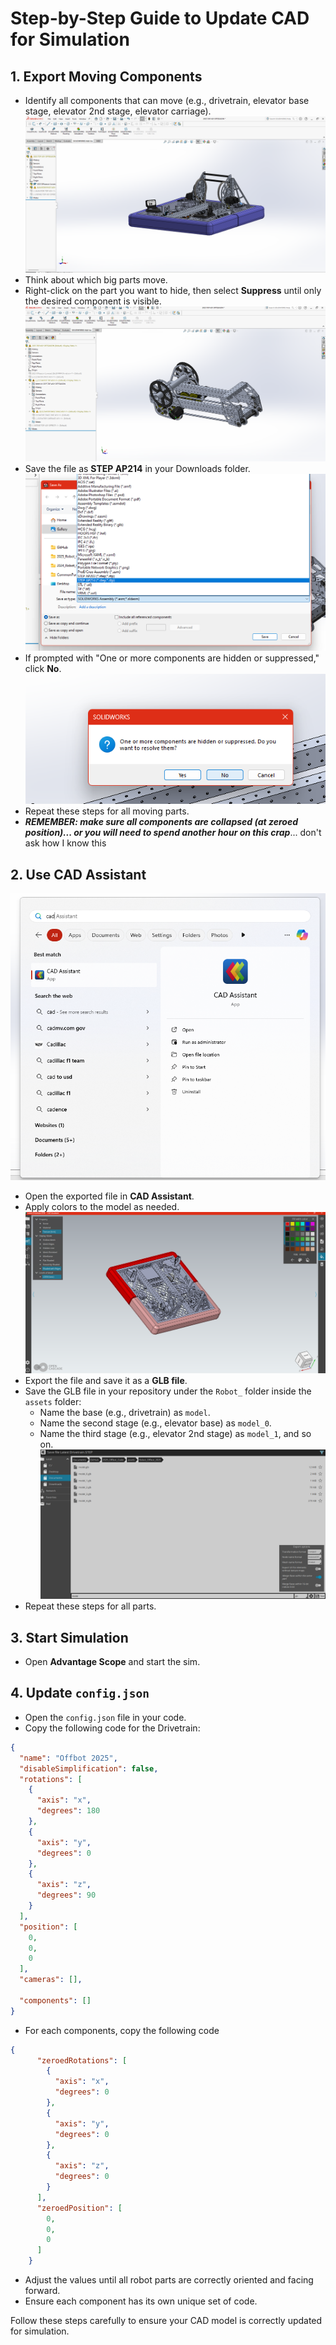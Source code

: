 # Step-by-Step Guide to Update CAD for Simulation

## 1. Export Moving Components
- Identify all components that can move (e.g., drivetrain, elevator base stage, elevator 2nd stage, elevator carriage).
![image](../.images/Software/Updating%20CAD%20models/Screenshot%202025-08-26%20195451.png)
- Think about which big parts move.
- Right-click on the part you want to hide, then select **Suppress** until only the desired component is visible.
![image](../.images/Software/Updating%20CAD%20models/Screenshot%202025-08-28%20181418.png)
- Save the file as **STEP AP214** in your Downloads folder.
![image](../.images/Software/Updating%20CAD%20models/Screenshot%202025-08-28%20181622.png)
- If prompted with "One or more components are hidden or suppressed," click **No**.  
![image](../.images/Software/Updating%20CAD%20models/Screenshot%202025-08-26%20200419.png)
- Repeat these steps for all moving parts.
- ***REMEMBER: make sure all components are collapsed (at zeroed position)... or you will need to spend another hour on this crap***... don't ask how I know this

## 2. Use CAD Assistant
![image](../.images/Software/Updating%20CAD%20models/Screenshot%202025-08-26%20201739.png)
- Open the exported file in **CAD Assistant**.
- Apply colors to the model as needed.
![image](../.images/Software/Updating%20CAD%20models/Screenshot%202025-08-26%20202024.png)
- Export the file and save it as a **GLB file**.
- Save the GLB file in your repository under the `Robot_` folder inside the `assets` folder:
    - Name the base (e.g., drivetrain) as `model`.
    - Name the second stage (e.g., elevator base) as `model_0`.
    - Name the third stage (e.g., elevator 2nd stage) as `model_1`, and so on.
    ![image](../.images/Software/Updating%20CAD%20models/Screenshot%202025-08-26%20202613.png)
- Repeat these steps for all parts.

## 3. Start Simulation
- Open **Advantage Scope** and start the sim.

## 4. Update `config.json`
- Open the `config.json` file in your code.
- Copy the following code for the Drivetrain:
```json
{
  "name": "Offbot 2025",
  "disableSimplification": false,
  "rotations": [
    {
      "axis": "x",
      "degrees": 180
    },
    {
      "axis": "y",
      "degrees": 0
    },
    {
      "axis": "z",
      "degrees": 90
    }
  ],
  "position": [
    0,
    0,
    0
  ],
  "cameras": [],

  "components": []
}
```
- For each components, copy the following code
```json
{
      "zeroedRotations": [
        {
          "axis": "x",
          "degrees": 0
        },
        {
          "axis": "y",
          "degrees": 0
        },
        {
          "axis": "z",
          "degrees": 0
        }
      ],
      "zeroedPosition": [
        0,
        0,
        0
      ]
    }
```
- Adjust the values until all robot parts are correctly oriented and facing forward.
- Ensure each component has its own unique set of code.

Follow these steps carefully to ensure your CAD model is correctly updated for simulation.